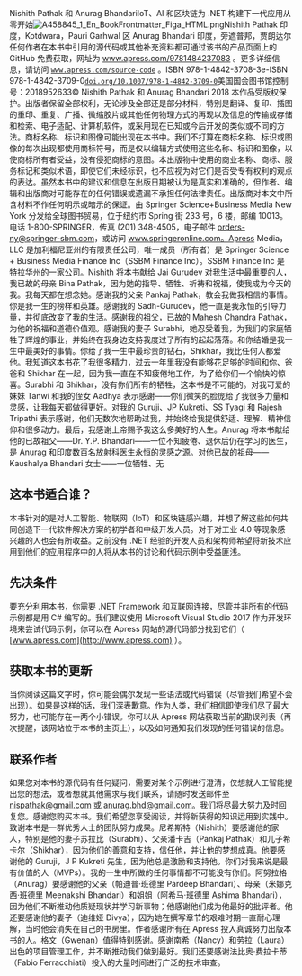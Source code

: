 Nishith Pathak 和 Anurag BhandariIoT、AI 和区块链为 .NET 构建下一代应用从零开始![A458845_1_En_BookFrontmatter_Figa_HTML.png](img/A458845_1_En_BookFrontmatter_Figa_HTML.png)Nishith Pathak 印度，Kotdwara，Pauri Garhwal 区 Anurag Bhandari 印度，旁遮普邦，贾朗达尔任何作者在本书中引用的源代码或其他补充资料都可通过该书的产品页面上的 GitHub 免费获取，网址为 [www.​apress.​com/​9781484237083](http://www.apress.com/9781484237083) 。更多详细信息，请访问 [`​www.​apress.​com/​source-code`](http://www.apress.com/source-code) 。ISBN 978-1-4842-3708-3e-ISBN 978-1-4842-3709-0[`doi.org/10.1007/978-1-4842-3709-0`](https://doi.org/10.1007/978-1-4842-3709-0)美国国会图书馆控制号：2018952633© Nishith Pathak 和 Anurag Bhandari 2018 本作品受版权保护。出版者保留全部权利，无论涉及全部还是部分材料，特别是翻译、复印、插图的重印、重复、广播、微缩胶片或其他任何物理方式的再现以及信息的传输或存储和检索、电子适配、计算机软件，或采用现在已知或今后开发的类似或不同的方法。商标名称、标识和图像可能出现在本书中。我们不打算在商标名称、标识或图像的每次出现都使用商标符号，而是仅以编辑方式使用这些名称、标识和图像，以使商标所有者受益，没有侵犯商标的意图。本出版物中使用的商业名称、商标、服务标记和类似术语，即使它们未经标识，也不应视为对它们是否受专有权利的观点的表达。虽然本书中的建议和信息在出版日期被认为是真实和准确的，但作者、编辑和出版商对可能存在的任何错误或遗漏不承担任何法律责任。出版商对本文中所含材料不作任何明示或暗示的保证。由 Springer Science+Business Media New York 分发给全球图书贸易，位于纽约市 Spring 街 233 号，6 楼，邮编 10013。电话 1-800-SPRINGER，传真 (201) 348-4505，电子邮件 orders-ny@springer-sbm.com，或访问 www.springeronline.com。Apress Media，LLC 是加利福尼亚州的有限责任公司，唯一成员（所有者）是 Springer Science + Business Media Finance Inc（SSBM Finance Inc）。SSBM Finance Inc 是特拉华州的一家公司。Nishith 将本书献给 Jai Gurudev 对我生活中最重要的人，我已故的母亲 Bina Pathak，因为她的指导、牺牲、祈祷和祝福，使我成为今天的我。我每天都在想念她。感谢我的父亲 Pankaj Pathak，教会我做我相信的事情。你是我一生的榜样和英雄。感谢我的 Sadh-Gurudev，他一直是我永恒的引导力量，并彻底改变了我的生活。感谢我的祖父，已故的 Mahesh Chandra Pathak，为他的祝福和道德价值观。感谢我的妻子 Surabhi，她忍受着我，为我们的家庭牺牲了辉煌的事业，并始终在我身边支持我度过了所有的起起落落。和你结婚是我一生中最美好的事情。你给了我一生中最珍贵的钻石，Shikhar，我比任何人都爱他。我知道这本书花了我很多精力，过去一年里我没有能够花足够的时间和你、爸爸和 Shikhar 在一起，因为我一直在不知疲倦地工作，为了给你们一个愉快的惊喜。Surabhi 和 Shikhar，没有你们所有的牺牲，这本书是不可能的。对我可爱的妹妹 Tanwi 和我的侄女 Aadhya 表示感谢——你们微笑的脸庞给了我很多力量和灵感，让我每天都做得更好。对我的 Guruji、JP Kukreti、SS Tyagi 和 Rajesh Tripathi 表示感谢，他们无数次地帮助过我，并始终给我提供舒适、理解、精神信仰和很多动力。最后，我感谢上帝赐予我这么多美好的人生。Anurag 将本书献给他的已故祖父——Dr. Y.P. Bhandari——一位不知疲倦、退休后仍在学习的医生，是 Anurag 和印度数百名放射科医生永恒的灵感之源。对他已故的祖母——Kaushalya Bhandari 女士——一位牺牲、无

## 这本书适合谁？

本书针对的是对人工智能、物联网（IoT）和区块链感兴趣，并想了解这些如何共同创造下一代软件解决方案的初学者和中级开发人员。对于对工业 4.0 等现象感兴趣的人也会有所收益。之前没有 .NET 经验的开发人员和架构师希望将新技术应用到他们的应用程序中的人将从本书的讨论和代码示例中受益匪浅。

## 先决条件

要充分利用本书，你需要 .NET Framework 和互联网连接，尽管并非所有的代码示例都是用 C# 编写的。我们建议使用 Microsoft Visual Studio 2017 作为开发环境来尝试代码示例，你可以在 Apress 网站的源代码部分找到它们（ [www.apress.com](http://www.apress.com) ）。

## 获取本书的更新

当你阅读这篇文字时，你可能会偶尔发现一些语法或代码错误（尽管我们希望不会出现）。如果是这样的话，我们深表歉意。作为人类，我们相信即使我们尽了最大努力，也可能存在一两个小错误。你可以从 Apress 网站获取当前的勘误列表（再次提醒，该网站位于本书的主页上），以及如何通知我们发现的任何错误的信息。

## 联系作者

如果您对本书的源代码有任何疑问，需要对某个示例进行澄清，仅想就人工智能提出您的想法，或者想就其他需求与我们联系，请随时发送邮件至 nispathak@gmail.com 或 anurag.bhd@gmail.com。我们将尽最大努力及时回复您。感谢您购买本书。我们希望您享受阅读，并将新获得的知识运用到实践中。致谢本书是一群优秀人士的团队努力成果。尼希斯特（Nishith）要感谢他的家人，特别是他的妻子苏拉比（Surabhi）、父亲潘卡吉（Pankaj Pathak）和儿子希卡尔（Shikhar），因为他们的善意和支持，信任他，并让他的梦想成真。他要感谢他的 Guruji，J P Kukreti 先生，因为他总是激励和支持他。你们对我来说是最有价值的人（MVPs）。我的一生中所做的任何事情都不可能没有你们。阿努拉格（Anurag）要感谢他的父亲（帕迪普·班德里 Pardeep Bhandari）、母亲（米娜克西·班德里 Meenakshi Bhandari）和姐姐（阿希马·班德里 Ashima Bhandari），因为他们不断推动他质疑现状并学习新事物；他感谢他们成为他最好的批评者。他还要感谢他的妻子（迪维娅 Divya），因为她在撰写章节的艰难时期一直耐心理解，当时他会消失在自己的书房里。作者感谢所有在 Apress 投入真诚努力出版本书的人。格文（Gwenan）值得特别感谢。感谢南希（Nancy）和劳拉（Laura）出色的项目管理工作，并不断推动我们做到最好。我们还要感谢法比奥·费拉卡蒂（Fabio Ferracchiati）投入的大量时间进行广泛的技术审查。
